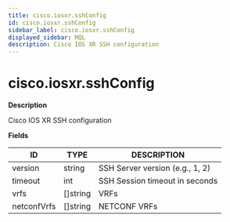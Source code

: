 ```yaml
---
title: cisco.iosxr.sshConfig
id: cisco.iosxr.sshConfig
sidebar_label: cisco.iosxr.sshConfig
displayed_sidebar: MQL
description: Cisco IOS XR SSH configuration
---
```


# cisco.iosxr.sshConfig

**Description**

Cisco IOS XR SSH configuration

**Fields**

| ID          | TYPE             | DESCRIPTION                     |
| ----------- | ---------------- | ------------------------------- |
| version     | string           | SSH Server version (e.g., 1, 2) |
| timeout     | int              | SSH Session timeout in seconds  |
| vrfs        | &#91;&#93;string | VRFs                            |
| netconfVrfs | &#91;&#93;string | NETCONF VRFs                    |
